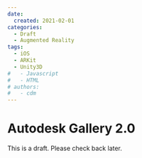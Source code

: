 ```yaml
---
date:
  created: 2021-02-01
categories:
  - Draft
  - Augmented Reality
tags:
  - iOS
  - ARKit
  - Unity3D
#   - Javascript
#   - HTML
# authors:
#   - cdm
---
```


# Autodesk Gallery 2.0

This is a draft. Please check back later.
